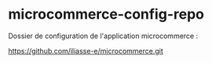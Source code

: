 # microcommerce-config-repo

Dossier de configuration de l'application microcommerce :

https://github.com/iliasse-e/microcommerce.git
